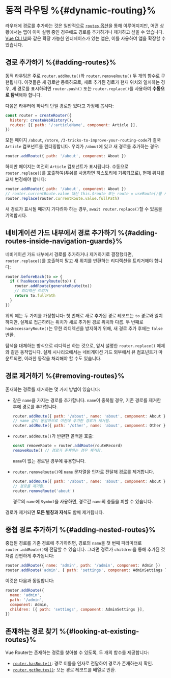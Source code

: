 # 동적 라우팅 %{#dynamic-routing}%

<VueSchoolLink
href="https://vueschool.io/lessons/vue-router-4-dynamic-routing"
title="Learn how to add routes at runtime"
/>

라우터에 경로를 추가하는 것은 일반적으로 [`routes` 옵션](/api/interfaces/RouterOptions.md#routes)을 통해 이루어지지만, 어떤 상황에서는 앱이 이미 실행 중인 경우에도 경로를 추가하거나 제거하고 싶을 수 있습니다. [Vue CLI UI](https://cli.vuejs.org/dev-guide/ui-api.html)와 같은 확장 가능한 인터페이스가 있는 앱은, 이를 사용하여 앱을 확장할 수 있습니다.

## 경로 추가하기 %{#adding-routes}%

동적 라우팅은 주로 `router.addRoute()`와 `router.removeRoute()` 두 개의 함수로 구현됩니다. 이것들은 새 경로만 등록하므로, 새로 추가된 경로가 현재 위치와 일치하는 경우, 새 경로를 표시하려면 `router.push()` 또는 `router.replace()`를 사용하여 **수동으로 탐색**해야 합니다.

다음은 라우터에 하나의 단일 경로만 있다고 가정해 봅시다:

```js
const router = createRouter({
  history: createWebHistory(),
  routes: [{ path: '/:articleName', component: Article }],
})
```

모든 페이지 `/about`, `/store`, `/3-tricks-to-improve-your-routing-code`가 결국 `Article` 컴포넌트를 렌더링합니다. 우리가 `/about`에 있고 새 경로를 추가하는 경우:

```js
router.addRoute({ path: '/about', component: About })
```

하지만 페이지는 여전히 `Article` 컴포넌트가 표시됩니다. 수동으로 `router.replace()`를 호출하여(푸쉬를 사용하면 히스토리에 기록되므로), 현재 위치를 교체 변경해야 합니다:

```js
router.addRoute({ path: '/about', component: About })
// router.currentRoute.value 대신 this.$route 또는 route = useRoute()를 사용할 수도 있음(setup 내에서).
router.replace(router.currentRoute.value.fullPath)
```

새 경로가 표시될 때까지 기다려야 하는 경우, `await router.replace()`할 수 있음을 기억합시다.

## 네비게이션 가드 내부에서 경로 추가하기 %{#adding-routes-inside-navigation-guards}%

네비게이션 가드 내부에서 경로를 추가하거나 제거하기로 결정했다면, `router.replace()`를 호출하지 말고 새 위치를 반환하는 리디렉션을 트리거해야 합니다:

```js
router.beforeEach(to => {
  if (!hasNecessaryRoute(to)) {
    router.addRoute(generateRoute(to))
    // 리디렉션 트리거
    return to.fullPath
  }
})
```

위의 예는 두 가지를 가정합니다: 첫 번째로 새로 추가된 경로 레코드는 `to` 경로와 일치하지만, 실제로 접근하려는 위치가 새로 추가된 경로 위치와 다름. 두 번째로 `hasNecessaryRoute()`는 무한 리디렉션을 방지하기 위해, 새 경로 추가 후에는 `false` 반환.

탐색을 대체하는 방식으로 리디렉션 하는 것으로, 앞서 설명한 `router.replace()` 예제와 같은 동작입니다. 실제 시나리오에서는 네비게이션 가드 외부에서 뷰 컴포넌트가 마운트되면, 이러한 동작을 처리해야 할 수도 있습니다.

## 경로 제거하기 %{#removing-routes}%

존재하는 경로를 제거하는 몇 가지 방법이 있습니다:

- 같은 `name`을 가지는 경로를 추가합니다. `name`이 중복될 경우, 기존 경로를 제거한 후에 경로를 추가합니다.

  ```js
  router.addRoute({ path: '/about', name: 'about', component: About })
  // name 값이 동일하므로 이전에 추가한 경로가 제거됨.
  router.addRoute({ path: '/other', name: 'about', component: Other })
  ```

- `router.addRoute()`가 반환한 콜백을 호출:

  ```js
  const removeRoute = router.addRoute(routeRecord)
  removeRoute() // 경로가 존재하는 경우 제거함.
  ```

  `name`이 없는 경로일 경우에 유용합니다.
- `router.removeRoute()`에 `name` 문자열을 인자로 전달해 경로를 제거합니다.

  ```js
  router.addRoute({ path: '/about', name: 'about', component: About })
  // 경로를 제거함.
  router.removeRoute('about')
  ```

  경로의 `name`에 `Symbol`을 사용하면, 경로간 `name`의 충돌을 피할 수 있습니다.

경로가 제거되면 **모든 별칭과 자식**도 함께 제거됩니다.

## 중첩 경로 추가하기 %{#adding-nested-routes}%

중첩된 경로를 기존 경로에 추가하려면, 경로의 `name`을 첫 번째 파라미터로 `router.addRoute()`에 전달할 수 있습니다. 그러면 경로가 `children`을 통해 추가된 것처럼 간편하게 추가됩니다:

```js
router.addRoute({ name: 'admin', path: '/admin', component: Admin })
router.addRoute('admin', { path: 'settings', component: AdminSettings })
```

이것은 다음과 동일합니다:

```js
router.addRoute({
  name: 'admin',
  path: '/admin',
  component: Admin,
  children: [{ path: 'settings', component: AdminSettings }],
})
```

## 존재하는 경로 찾기 %{#looking-at-existing-routes}%

Vue Router는 존재하는 경로를 찾아볼 수 있도록, 두 개의 함수를 제공합니다:

- [`router.hasRoute()`](/api/interfaces/Router.md#Methods-hasRoute): 경로 이름을 인자로 전달하여 경로가 존재하는지 확인.
- [`router.getRoutes()`](/api/interfaces/Router.md#Methods-getRoutes): 모든 경로 레코드를 배열로 반환.
